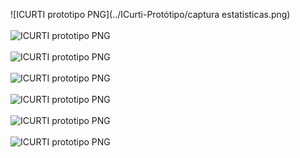 ![ICURTI prototipo PNG](../ICurti-Protótipo/captura estatisticas.png)
<br></br>
![ICURTI prototipo PNG](../ICurti-Protótipo/captura.customiza%C3%A7%C3%A3o.png) 
<br></br>
![ICURTI prototipo PNG](../ICurti-Protótipo/captura.features.png) 
<br></br>
![ICURTI prototipo PNG](../ICurti-Protótipo/captura.features2.png) 
<br></br>
![ICURTI prototipo PNG](../ICurti-Protótipo/captura.hero.png) 
<br></br>
![ICURTI prototipo PNG](../ICurti-Protótipo/captura.pre%C3%A7o.png) 
<br></br>
![ICURTI prototipo PNG](../ICurti-Protótipo/captura.reviews.png) 